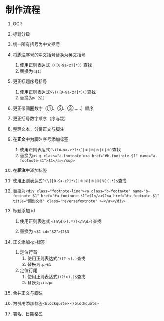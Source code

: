 # 制作流程

1. OCR
2. 标题分级
3. 统一所有括号为中文括号
4. 将脚注序号的中文括号替换为英文括号
   1. 使用正则表达式`（([0-9a-z?]*)）`查找
   2. 替换为`($1)`
5. 更正标题序号括号
   1. 使用正则表达式`>\(([0-9a-z?]*)\)`查找
   2. 替换为`>（$1）`
6. 更正带圆圈数字（①、②、③……）顺序
7. 更正括号数字顺序（序与跋）
8. 整理文本，分离正文与脚注
9. 在**正文**中为脚注序号添加标签
   1. 使用正则表达式`(\([0-9a-z?]*\)|①|②|③|④|⑤)`查找
   2. 替换为`<sup class="a-footnote"><a href="#b-footnote-$1" name="a-footnote-$1">$1</a></sup>`
10. 在**脚注**中添加标签
   11. 使用正则表达式`^(\([0-9a-z?]*\)|①|②|③|④|⑤)(.*)$`查找
   12. 替换为`<div class="footnote-line"><a class="b-footnote" name="b-footnote-$1" href="#a-footnote-$1">$1</a>$2<a href="#a-footnote-$1" title="回到文档" class="reversefootnote" >↩</a></div>`
13. 标题添加 id

    1. 使用正则表达式 `<(h\d)>(.*)(</h\d>)`查找

    2. 替换为 `<$1 id="$2">$2$3`
14. 正文添加`<p>`标签

    1. 定位行首
       1. 使用正则表达式`^((?!<).)`查找
       2. 替换为`<p>$1`
    2. 定位行尾
       1. 使用正则表达式`((?!>).)$`查找
       2. 替换为`$1</p>`
15. 合并正文与脚注
16. 为引用添加标签`<blockquote>` `</blockquote>`
17. 署名、日期格式

